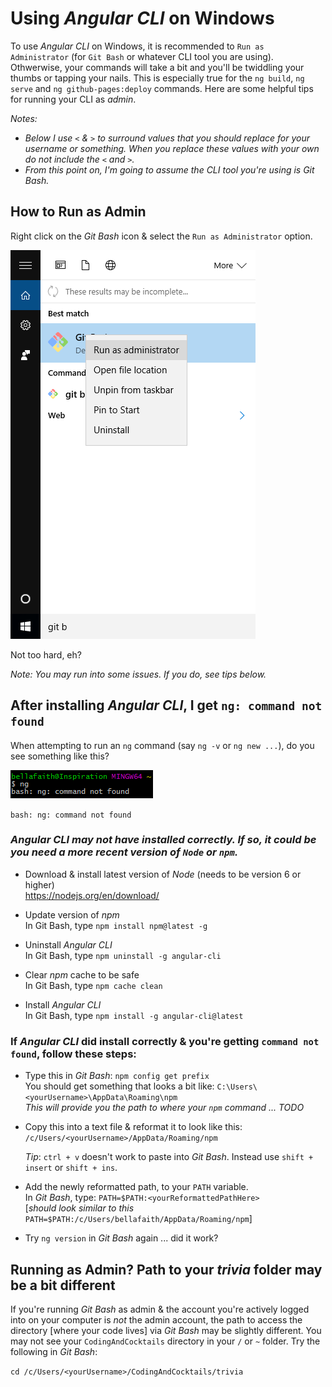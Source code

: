 # Using _Angular CLI_ on Windows

To use _Angular CLI_ on Windows, it is recommended to `Run as Administrator` (for `Git Bash` or whatever CLI tool you are using). Othwerwise, your commands will take a bit and you'll be twiddling your thumbs or tapping your nails. This is especially true for the `ng build`, `ng serve` and `ng github-pages:deploy` commands. Here are some helpful tips for running your CLI as _admin_.

*Notes:*
- _Below I use `<` & `>` to surround values that you should replace for your username or something. When you replace these values with your own *do not include* the `<` and `>`._
- _From this point on, I'm going to assume the CLI tool you're using is *Git Bash*._

## How to Run as Admin

Right click on the _Git Bash_ icon & select the `Run as Administrator` option.

![Run Git Bash as Administrator](run-as-admin.png)

Not too hard, eh?

_Note: You may run into some issues. If you do, see tips below._

## After installing _Angular CLI_, I get `ng: command not found`

When attempting to run an `ng` command (say `ng -v` or `ng new ...`), do you see something like this?

![ng command not found](command-not-found.png)

`bash: ng: command not found`

### _Angular CLI may not have installed correctly. If so, it could be you need a more recent version of `Node` or `npm`._

- Download & install latest version of _Node_ (needs to be version 6 or higher)  
  https://nodejs.org/en/download/

- Update version of _npm_  
  In Git Bash, type `npm install npm@latest -g`

- Uninstall _Angular CLI_  
  In Git Bash, type `npm uninstall -g angular-cli`

- Clear _npm_ cache to be safe  
  In Git Bash, type `npm cache clean`

- Install _Angular CLI_  
  In Git Bash, type `npm install -g angular-cli@latest`

### If _Angular CLI_ did install correctly & you're getting `command not found`, follow these steps:

- Type this in _Git Bash_: `npm config get prefix`  
  You should get something that looks a bit like: `C:\Users\<yourUsername>\AppData\Roaming\npm`  
  _This will provide you the path to where your `npm` command ... TODO_

- Copy this into a text file & reformat it to look like this:  
  `/c/Users/<yourUsername>/AppData/Roaming/npm`

  *Tip*: `ctrl + v` doesn't work to paste into _Git Bash_. Instead use `shift + insert` or `shift + ins`.

- Add the newly reformatted path, to your `PATH` variable.  
  In _Git Bash_, type: `PATH=$PATH:<yourReformattedPathHere>`  
  [_should look similar to this_ `PATH=$PATH:/c/Users/bellafaith/AppData/Roaming/npm`]

- Try `ng version` in _Git Bash_ again ... did it work?

## Running as Admin? Path to your *trivia* folder may be a bit different

If you're running _Git Bash_ as admin & the account you're actively logged into on your computer is *not* the admin account, the path to access the directory [where your code lives] via _Git Bash_ may be slightly different. You may not see your `CodingAndCocktails` directory in your `/` or `~` folder. Try the following in _Git Bash_:

`cd /c/Users/<yourUsername>/CodingAndCocktails/trivia`
